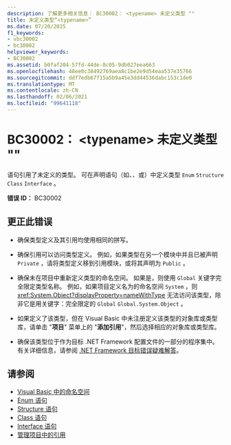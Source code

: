 ```yaml
---
description: 了解更多相关信息： BC30002： <typename> 未定义类型 ""
title: 未定义类型“<typename>”
ms.date: 07/20/2015
f1_keywords:
- vbc30002
- bc30002
helpviewer_keywords:
- BC30002
ms.assetid: b0faf204-57fd-44de-8c05-9db027eea663
ms.openlocfilehash: 48ee0c38492769aea8c1be2e9d54eaa537e35766
ms.sourcegitcommit: ddf7edb67715a5b9a45e3dd44536dabc153c1de0
ms.translationtype: MT
ms.contentlocale: zh-CN
ms.lasthandoff: 02/06/2021
ms.locfileid: "99641118"
---
```

# <a name="bc30002-type-typename-is-not-defined"></a>BC30002： \<typename> 未定义类型 ""

语句引用了未定义的类型。 可在声明语句（如、、或）中定义类型 `Enum` `Structure` `Class` `Interface` 。

 **错误 ID：** BC30002

## <a name="to-correct-this-error"></a>更正此错误

- 确保类型定义及其引用均使用相同的拼写。

- 确保引用可以访问类型定义。 例如，如果类型在另一个模块中并且已被声明 `Private` ，请将类型定义移到引用模块，或将其声明为 `Public` 。

- 确保未在项目中重新定义类型的命名空间。 如果是，则使用 `Global` 关键字完全限定类型名称。 例如，如果项目定义名为的命名空间 `System` ，则 <xref:System.Object?displayProperty=nameWithType> 无法访问该类型，除非它是用关键字：完全限定的 `Global` `Global.System.Object` 。

- 如果定义了该类型，但在 Visual Basic 中未注册定义该类型的对象库或类型库，请单击 "**项目**" 菜单上的 "**添加引用**"，然后选择相应的对象库或类型库。

- 确保该类型位于作为目标 .NET Framework 配置文件的一部分的程序集中。 有关详细信息，请参阅 [.NET Framework 目标错误疑难解答](/visualstudio/msbuild/troubleshooting-dotnet-framework-targeting-errors)。

## <a name="see-also"></a>请参阅

- [Visual Basic 中的命名空间](../../programming-guide/program-structure/namespaces.md)
- [Enum 语句](../statements/enum-statement.md)
- [Structure 语句](../statements/structure-statement.md)
- [Class 语句](../statements/class-statement.md)
- [Interface 语句](../statements/interface-statement.md)
- [管理项目中的引用](/visualstudio/ide/managing-references-in-a-project)
